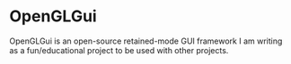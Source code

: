 # OpenGLGui
OpenGLGui is an open-source retained-mode GUI framework I am writing as a fun/educational project to be used with other projects.
